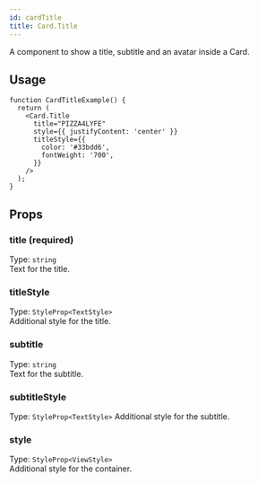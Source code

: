 ```yaml
---
id: cardTitle 
title: Card.Title 
---
```


A component to show a title, subtitle and an avatar inside a Card.

## Usage

```tsx live
function CardTitleExample() {
  return (
    <Card.Title
      title="PIZZA4LYFE"
      style={{ justifyContent: 'center' }}
      titleStyle={{
        color: '#33bdd6',
        fontWeight: '700',
      }}
    />
  );
}
```


## Props

### title (required)

Type: `string`  
Text for the title.

### titleStyle

Type: `StyleProp<TextStyle>`  
Additional style for the title.

### subtitle

Type: `string`  
Text for the subtitle.

### subtitleStyle

Type: `StyleProp<TextStyle>` 
Additional style for the subtitle.

### style

Type: `StyleProp<ViewStyle>`  
Additional style for the container.

